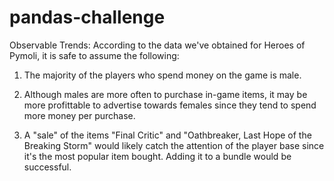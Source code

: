 # pandas-challenge

Observable Trends:
According to the data we've obtained for Heroes of Pymoli, it is safe to assume the following:
1) The majority of the players who spend money on the game is male.

2) Although males are more often to purchase in-game items, it may be more profittable to advertise towards females since they tend to spend more money per purchase.

3) A "sale" of the items "Final Critic" and "Oathbreaker, Last Hope of the Breaking Storm" would likely catch the attention of the player base since it's the most popular item bought. Adding it to a bundle would be successful.
